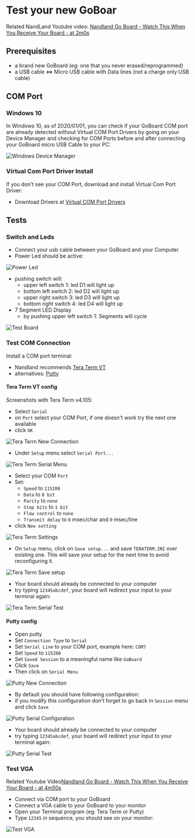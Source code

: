 # Test your new GoBoar

Related NandLand Youtube video: [Nandland Go Board - Watch This When You Receive Your Board - at 2m0s](https://youtu.be/wWMIY9kjlJ0?t=121)

## Prerequisites

- a brand new GoBoard (eg: one that you never erased/reprogrammed)
- a USB cable <=> Micro USB cable with Data lines (not a charge only USB cable)

## COM Port

### Windows 10

In Windows 10, as of 2020/01/01, you can check if your GoBoard COM port are already detected 
without Virtual COM Port Drivers by going on your Device Manager and checking for COM Ports
before and after connecting your GoBoard micro USB Cable to your PC:

![Windows Device Manager](img/test_new_goboard/com_port_windows.png)  

### Virtual Com Port Driver Install

If you don't see your COM Port, download and install Virtual Com Port Driver:  

- Download Drivers at [Virtual COM Port Drivers](https://www.ftdichip.com/Drivers/VCP.htm)
 
## Tests

### Switch and Leds

- Connect your usb cable between your GoBoard and your Computer
- Power Led should be active:

![Power Led](./img/test_new_goboard/power.png)

- pushing switch will:
  - upper left switch 1: led D1 will light up
  - bottom left switch 2: led D2 will light up
  - upper right switch 3: led D3 will light up
  - bottom right switch 4: led D4 will light up 
- 7 Segment LED Display 
  - by pushing upper left switch 1: Segments will cycle
  
![Test Board](./img/test_new_goboard/test_board.gif)

### Test COM Connection

Install a COM port terminal:
- Nandland recommends [Tera Term VT](https://osdn.net/projects/ttssh2/releases/)
- alternatives: [Putty](https://www.putty.org/)

#### Tera Term VT config

Screenshots with Tera Term v4.105:

- Select `Serial`
- on `Port` select your COM Port, if one doesn't work try the next one available
- click `OK`

![Tera Term New Connection](./img/test_new_goboard/tera_term1.png)

- Under `Setup` menu select `Serial Port...` 

![Tera Term Serial Menu](./img/test_new_goboard/tera_term2.png)

- Select your COM `Port`
- Set:
  - `Speed` to `115200`
  - `Data` to `8 bit`
  - `Parity` to `none`
  - `Stop bits` to `1 bit`
  - `Flow control` to `none`
  - `Transmit delay` to `0` msec/char and `0` msec/line  
- click `New setting`

![Tera Term Settings](./img/test_new_goboard/tera_term3.png)

- On `Setup` menu, click on `Save setup...` and save `TERATERM.INI` over existing one.
This will save your setup for the next time to avoid reconfiguring it.

![Tera Term Save setup](./img/test_new_goboard/tera_term4.png)

- Your board should already be connected to your computer
- try typing `12345abcdef`, your board will redirect your input to your terminal again: 

![Tera Term Serial Test](./img/test_new_goboard/tera_term_test.gif)

#### Putty config

- Open putty
- Set `Connection Type` to `Serial`
- Set `Serial Line` to your COM port, example here: `COM7`
- Set `Speed` to `115200`
- Set `Saved Session` to a meaningful name like `GoBoard`
- Click `Save` 
- Then click on `Serial Menu`

![Putty New Connection](./img/test_new_goboard/putty1.png)

- By default you should have following configuration:
- if you modify this configuration don't forget to go back in `Session` menu and click `Save`

![Putty Serial Configuration](./img/test_new_goboard/putty2.png)

- Your board should already be connected to your computer
- try typing `12345abcdef`, your board will redirect your input to your terminal again: 

![Putty Serial Test](./img/test_new_goboard/putty_test.gif)

### Test VGA

Related Youtube Video[Nandland Go Board - Watch This When You Receive Your Board - at 4m50s](https://youtu.be/wWMIY9kjlJ0?t=290)

- Connect via COM port to your GoBoard 
- Connect a VGA cable to your GoBoard to your monitor
- Open your Terminal program (eg: Tera Term or Putty)
- Type `12345` in sequence, you should see on your monitor:

![Test VGA](./img/test_new_goboard/vga_test.gif)


